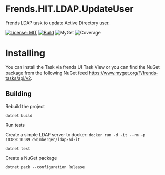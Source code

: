 ﻿# Frends.HIT.LDAP.UpdateUser
Frends LDAP task to update Active Directory user.

[![License: MIT](https://img.shields.io/badge/License-MIT-green.svg)](https://opensource.org/licenses/MIT) 
[![Build](https://github.com/FrendsPlatform/Frends.HIT.LDAP/actions/workflows/UpdateUser_build_and_test_on_main.yml/badge.svg)](https://github.com/FrendsPlatform/Frends.HIT.LDAP/actions)
![MyGet](https://img.shields.io/myget/frends-tasks/v/Frends.HIT.LDAP.UpdateUser)
![Coverage](https://app-github-custom-badges.azurewebsites.net/Badge?key=FrendsPlatform/Frends.HIT.LDAP/Frends.HIT.LDAP.UpdateUser|main)

# Installing

You can install the Task via frends UI Task View or you can find the NuGet package from the following NuGet feed https://www.myget.org/F/frends-tasks/api/v2.

## Building


Rebuild the project

`dotnet build`

Run tests

 Create a simple LDAP server to docker:
 `docker run -d -it --rm -p 10389:10389 dwimberger/ldap-ad-it`
 
`dotnet test`


Create a NuGet package

`dotnet pack --configuration Release`
